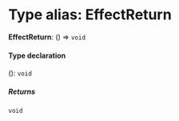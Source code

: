 # Type alias: EffectReturn

**EffectReturn**: () => `void`

#### Type declaration

(): `void`

##### Returns

`void`
